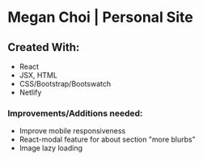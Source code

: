 # Megan Choi | Personal Site

## Created With:
- React
- JSX, HTML
- CSS/Bootstrap/Bootswatch
- Netlify 

### Improvements/Additions needed:
- Improve mobile responsiveness
- React-modal feature for about section "more blurbs"
- Image lazy loading


